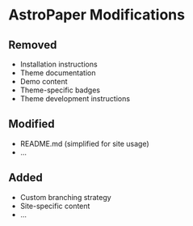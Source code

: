 # AstroPaper Modifications

## Removed
- Installation instructions
- Theme documentation
- Demo content
- Theme-specific badges
- Theme development instructions

## Modified
- README.md (simplified for site usage)
- ...

## Added
- Custom branching strategy
- Site-specific content
- ... 
